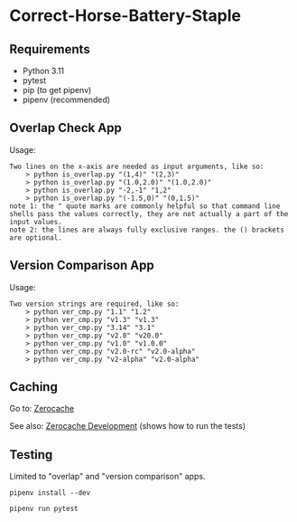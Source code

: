 # Correct-Horse-Battery-Staple

## Requirements

- Python 3.11
- pytest
- pip (to get pipenv)
- pipenv (recommended)

## Overlap Check App

Usage:

```
Two lines on the x-axis are needed as input arguments, like so:
    > python is_overlap.py "(1,4)" "(2,3)"
    > python is_overlap.py "(1.0,2.0)" "(1.0,2.0)"
    > python is_overlap.py "-2,-1" "1,2"
    > python is_overlap.py "(-1.5,0)" "(0,1.5)"
note 1: the " quote marks are commonly helpful so that command line shells pass the values correctly, they are not actually a part of the input values.
note 2: the lines are always fully exclusive ranges. the () brackets are optional.
```

## Version Comparison App

Usage:

```
Two version strings are required, like so:
    > python ver_cmp.py "1.1" "1.2"
    > python ver_cmp.py "v1.3" "v1.3"
    > python ver_cmp.py "3.14" "3.1"
    > python ver_cmp.py "v2.0" "v20.0"
    > python ver_cmp.py "v1.0" "v1.0.0"
    > python ver_cmp.py "v2.0-rc" "v2.0-alpha"
    > python ver_cmp.py "v2-alpha" "v2.0-alpha"
```

## Caching

Go to: [Zerocache](https://github.com/starlocke/zerocache)

See also: [Zerocache Development](https://github.com/starlocke/zerocache/blob/main/DEVELOPMENT.md) (shows how to run the tests)

## Testing

Limited to "overlap" and "version comparison" apps.

```
pipenv install --dev
```

```
pipenv run pytest
```
